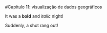 #Capítulo 11: visualização de dados geográficos

It was a **bold** and *italic* night!

Suddenly, a shot rang out!
